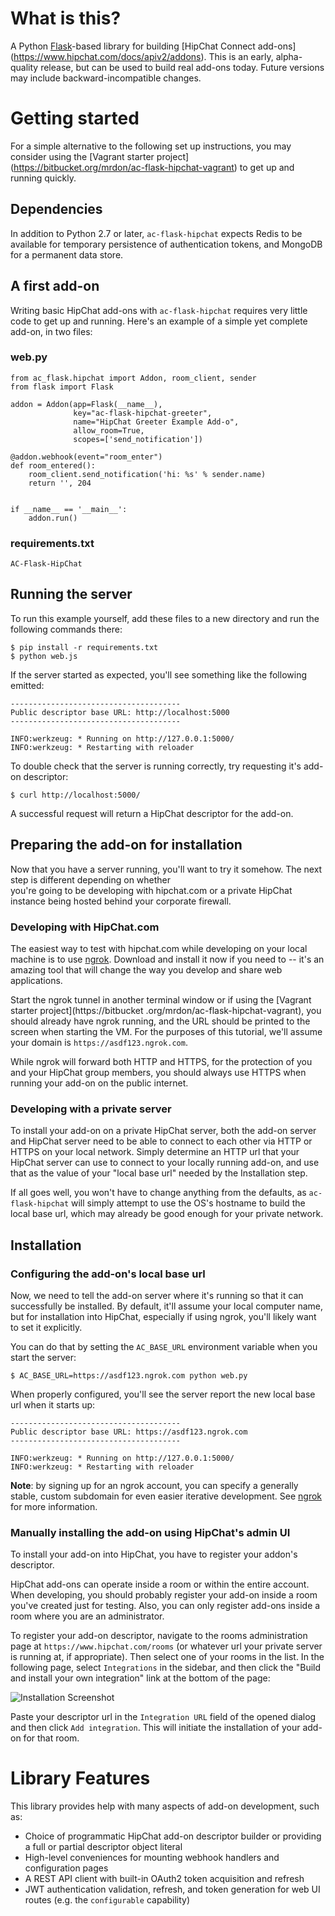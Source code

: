 # What is this?

A Python [Flask](http://flask.pocoo.org/)-based library for building [HipChat Connect add-ons]
(https://www.hipchat.com/docs/apiv2/addons).  This is an early, alpha-quality release, 
but can be used to build real add-ons today.  Future versions may include backward-incompatible changes.

# Getting started

For a simple alternative to the following set up instructions, you may consider using the [Vagrant starter project]
(https://bitbucket.org/mrdon/ac-flask-hipchat-vagrant) to get up and running quickly.

## Dependencies

In addition to Python 2.7 or later, `ac-flask-hipchat` expects Redis to be available for temporary persistence of 
authentication tokens, and MongoDB for a permanent data store.

## A first add-on

Writing basic HipChat add-ons with `ac-flask-hipchat` requires very little code to get up and running.  Here's an 
example of a simple yet complete add-on, in two files:

### web.py

```
from ac_flask.hipchat import Addon, room_client, sender
from flask import Flask

addon = Addon(app=Flask(__name__),
              key="ac-flask-hipchat-greeter",
              name="HipChat Greeter Example Add-o",
              allow_room=True,
              scopes=['send_notification'])

@addon.webhook(event="room_enter")
def room_entered():
    room_client.send_notification('hi: %s' % sender.name)
    return '', 204


if __name__ == '__main__':
    addon.run()
```

### requirements.txt

```
AC-Flask-HipChat
```

## Running the server

To run this example yourself, add these files to a new directory and run the following commands there:

```
$ pip install -r requirements.txt
$ python web.js
```

If the server started as expected, you'll see something like the following emitted:

```
--------------------------------------
Public descriptor base URL: http://localhost:5000
--------------------------------------

INFO:werkzeug: * Running on http://127.0.0.1:5000/
INFO:werkzeug: * Restarting with reloader
```

To double check that the server is running correctly, try requesting it's add-on descriptor:

```
$ curl http://localhost:5000/
```

A successful request will return a HipChat descriptor for the add-on.

## Preparing the add-on for installation

Now that you have a server running, you'll want to try it somehow.  The next step is different depending on whether  
you're going to be developing with hipchat.com or a private HipChat instance being hosted behind your corporate firewall.

### Developing with HipChat.com

The easiest way to test with hipchat.com while developing on your local machine is to use [ngrok](https://ngrok.com).
Download and install it now if you need to -- it's an amazing tool that will change the way you develop and share web applications.

Start the ngrok tunnel in another terminal window or if using the [Vagrant starter project](https://bitbucket
.org/mrdon/ac-flask-hipchat-vagrant),
you should already have ngrok running, and the URL should be printed to the screen when starting the VM.  For the 
purposes of this tutorial, we'll assume your domain is `https://asdf123.ngrok.com`.

While ngrok will forward both HTTP and HTTPS, for the protection of you and your HipChat group members, you should 
always use HTTPS when running your add-on on the public internet.

### Developing with a private server

To install your add-on on a private HipChat server, both the add-on server and HipChat server need to be able to connect 
to each other via HTTP or HTTPS on your local network.  Simply determine an HTTP url that your HipChat server can use to 
connect to your locally running add-on, and use that as the value of your "local base url" needed by the Installation step.

If all goes well, you won't have to change anything from the defaults, as `ac-flask-hipchat` will simply attempt to 
use the OS's hostname to build the local base url, which may already be good enough for your private network.

## Installation

### Configuring the add-on's local base url

Now, we need to tell the add-on server where it's running so that it can successfully be installed.  By default, 
it'll assume your local computer name, but for installation into HipChat, especially if using ngrok, 
you'll likely want to set it explicitly.  

You can do that by setting the `AC_BASE_URL` environment variable when you start the server:

```
$ AC_BASE_URL=https://asdf123.ngrok.com python web.py
```

When properly configured, you'll see the server report the new local base url when it starts up:

```
--------------------------------------
Public descriptor base URL: https://asdf123.ngrok.com
--------------------------------------

INFO:werkzeug: * Running on http://127.0.0.1:5000/
INFO:werkzeug: * Restarting with reloader

```

__Note__: by signing up for an ngrok account, you can specify a generally stable, custom subdomain for even easier 
iterative development.  See [ngrok](http://ngrok.com) for more information.

### Manually installing the add-on using HipChat's admin UI

To install your add-on into HipChat, you have to register your addon's descriptor.

HipChat add-ons can operate inside a room or within the entire account.  When developing, you should probably register 
your add-on inside a room you've created just for testing. Also, you can only register add-ons inside a room where you 
are an administrator.

To register your add-on descriptor, navigate to the rooms administration page at 
`https://www.hipchat.com/rooms` (or whatever url your private server is running at, 
if appropriate).  Then select one of your rooms in the list.  In the following page, select `Integrations` in the 
sidebar, and then click the "Build and install your own integration" link at the bottom of the page:

![Installation Screenshot](https://s3.amazonaws.com/uploads.hipchat.com/10804/124261/ujDtrkh5UBsKs2Y/upload.png)

Paste your descriptor url in the `Integration URL` field of the opened dialog and then click `Add integration`.  This 
will initiate the installation of your add-on for that room.

# Library Features

This library provides help with many aspects of add-on development, such as:

* Choice of programmatic HipChat add-on descriptor builder or providing a full or partial descriptor object literal
* High-level conveniences for mounting webhook handlers and configuration pages
* A REST API client with built-in OAuth2 token acquisition and refresh
* JWT authentication validation, refresh, and token generation for web UI routes (e.g. the `configurable` capability)
